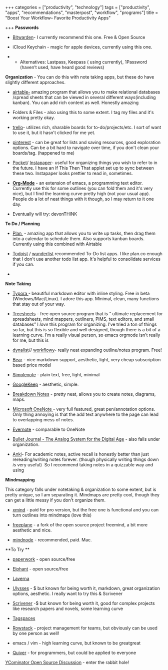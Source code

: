 +++
categories = ["productivity", "technology"]
tags = ["productivity", "apps", "recommendations", "masterpost", "workflow", "programs"]
title = "Boost Your Workflow– Favorite Productivity Apps"

+++
**Passwords**

* [Bitwarden](https://bitwarden.com)- I currently recommend this one. Free & Open Source

* iCloud Keychain - magic for apple devices, currently using this one.

* * Alternatives: Lastpass, Keepass ( using currently), 1Password (haven’t used, have heard good reviews)

**Organization** - You can do this with note taking apps, but these do have slightly different approaches.

* [airtable-](https://airtable.com) amazing program that allows you to make relational databases /spread sheets that can be viewed in several different ways(including kanban). You can add rich content as well. Honestly amazing

* Folders & Files - also using this to some extent. I tag my files and it's working pretty okay.

* [trello](https://trello.com/)- utilizes rich, sharable boards for to-do/projects/etc. I sort of want to use it, but it hasn't clicked for me yet.

* [pinterest](https://www.pinterest.com/) - can be great for lists and saving resources, good exploration options. Can be a bit hard to navigate over time, if you don't clean your boards/tag. (happened to me)

* [Pocket](http://getpocket.com/)/ [Instapaper](http://instapaper.com/read/925426689)- useful for organizing things you wish to refer to in the future. I have an If This Then That applet set up to sync between these two. Instapaper looks prettier to read in, sometimes.

* **[Org-Mode](http://orgmode.org)** - an extension of emacs, a programming text editor. Currently use this for some outlines (you can fold them and it's very nice), but I find the learning curve pretty high (not your usual app). People do a lot of neat things with it though, so I may return to it one day.

* Eventually will try: devonTHINK

**To Do / Planning**

* [Plan ](http://getplan.co) - amazing app that allows you to write up tasks, then drag them into a calendar to schedule them. Also supports kanban boards. Currently using this combined with Airtable

* [Todoist](https://en.todoist.com/) / [wunderlist](https://www.wunderlist.com/) recommended To-Do list apps. I like plan.co enough that I don't use another todo list app. It's helpful to consolidate services if you can.

*

**Note Taking**

* [Typora ](http://t.umblr.com/redirect?z=https%3A%2F%2Fwww.typora.io&t=NWVhOTU1NDI5Y2E5NDIwYmViMjdjNGUwYjliOGE1N2QxM2EwZjliZSxBWXBMdGpadA%3D%3D&b=t%3AgNrt7AayYkimRbElvYpsXg&p=https%3A%2F%2Fthoughtseek.tumblr.com%2Fpost%2F161638029252%2Fthoughtseeks-note-taking-organization-programs&m=1)- beautiful markdown editor with inline styling. Free in beta (Windows/Mac/Linux). I adore this app. Minimal, clean, many functions that stay out of your way.

* [Treesheets](http://strlen.com/treesheets/) - free open source program that is “ ultimate replacement for spreadsheets, mind mappers, outliners, PIMS, text editors, and small databases” I *love* this program for organizing. I’ve tried a ton of things so far, but this is so flexible and well designed, though there is a bit of a learning curve. I’m a really visual person, so emacs orgmode isn’t really for me, but this is

* [dynalist](https://dynalist.io/)// [workflowy](https://workflowy.com/)- really neat expanding outline/notes program. Free!

* [Bear](https://itunes.apple.com/us/app/bear-beautiful-writing-app-for-notes-and-prose/id1016366447?mt=8&at=1000luo9) - nice markdown support, aesthetic, light, very cheap subscription based price model

* [Simplenote](https://simplenote.com/) - plain text, free, light, minimal

* [GoogleKeep](https://keep.google.com/) - aesthetic, simple.

* [Breakdown Notes](https://www.breakdown-notes.com) - pretty neat, allows you to create notes, diagrams, maps.

* [Microsoft OneNote ](https://www.onenote.com/)- very full featured, great pen/annotation options. Only thing annoying is that the add text anywhere to the page can lead to overlapping mess of notes.

* [Evernote](https://evernote.com/) - comparable to OneNote

* [Bullet Journal - The Analog System for the Digital Age](http://bulletjournal.com/) - also falls under organization.

* [Anki](https://ankiweb.net)- For academic notes, active recall is honestly better than just rereading/writing notes forever. (though physically writing things down *is* very useful)  So I recommend taking notes in a quizzable way and using

**Mindmapping**

This category falls under notetaking & organization to some extent, but is pretty unique, so I am separating it. Mindmaps are pretty cool, though they can get a little messy if you don't organize them.

* [xmind](http://www.xmind.net) - paid for pro version, but the free one is functional and you can turn outlines into mindmaps (love this)

* [freeplane](http://www.freeplane.org/wiki/) - a fork of the open source project freemind, a bit more aesthetic and nice.

* [mindnode](https://mindnode.com) - recommended, paid. Mac.

**To Try **

* [paperwork](http://paperwork.rocks/) - open source/free

* [Elphant](http://elephant.mine.nu/) - open source/free

* [Laverna](https://laverna.cc/)

* [Ulysses](https://www.ulyssesapp.com/) - $ but known for being worth it, markdown, great organization options, aesthetic. I really want to try this & Scrivener

* [Scrivener](https://www.literatureandlatte.com/scrivener.php) -$ but known for being worth it, good for complex projects like research papers and novels, some learning curve

* [Tagspaces](http://tagspaces.org/)

* [Rowstack](http://rowstack.com/) - project management for teams, but obviously can be used by one person as well!

* emacs / vim - high learning curve, but known to be greatgreat

* [Quiver](http://happenapps.com/#quiver) - for programmers, but could be applied to everyone

[YCominator Open Source Discussion](https://news.ycombinator.com/item?id=9206002) - enter the rabbit hole!